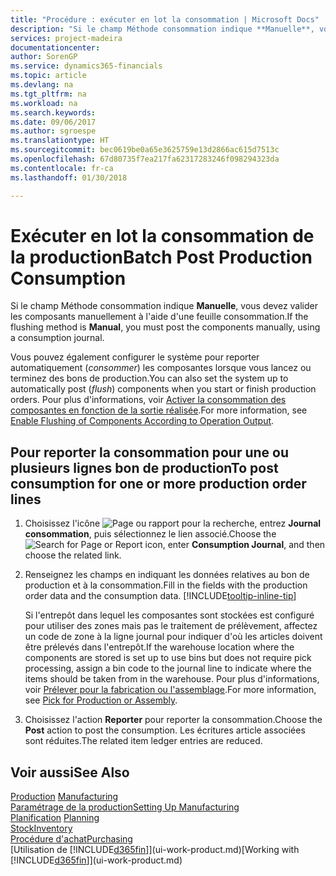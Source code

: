 ```yaml
---
title: "Procédure : exécuter en lot la consommation | Microsoft Docs"
description: "Si le champ Méthode consommation indique **Manuelle**, vous devez valider les composants manuellement à l'aide d'une feuille consommation."
services: project-madeira
documentationcenter: 
author: SorenGP
ms.service: dynamics365-financials
ms.topic: article
ms.devlang: na
ms.tgt_pltfrm: na
ms.workload: na
ms.search.keywords: 
ms.date: 09/06/2017
ms.author: sgroespe
ms.translationtype: HT
ms.sourcegitcommit: bec0619be0a65e3625759e13d2866ac615d7513c
ms.openlocfilehash: 67d80735f7ea217fa62317283246f098294323da
ms.contentlocale: fr-ca
ms.lasthandoff: 01/30/2018

---
```

# <a name="batch-post-production-consumption"></a><span data-ttu-id="0b7a7-103">Exécuter en lot la consommation de la production</span><span class="sxs-lookup"><span data-stu-id="0b7a7-103">Batch Post Production Consumption</span></span>
<span data-ttu-id="0b7a7-104">Si le champ Méthode consommation indique **Manuelle**, vous devez valider les composants manuellement à l'aide d'une feuille consommation.</span><span class="sxs-lookup"><span data-stu-id="0b7a7-104">If the flushing method is **Manual**, you must post the components manually, using a consumption journal.</span></span>

<span data-ttu-id="0b7a7-105">Vous pouvez également configurer le système pour reporter automatiquement (*consommer*) les composantes lorsque vous lancez ou terminez des bons de production.</span><span class="sxs-lookup"><span data-stu-id="0b7a7-105">You can also set the system up to automatically post (*flush*) components when you start or finish production orders.</span></span> <span data-ttu-id="0b7a7-106">Pour plus d'informations, voir [Activer la consommation des composantes en fonction de la sortie réalisée](production-how-to-flush-components-according-to-operation-output.md).</span><span class="sxs-lookup"><span data-stu-id="0b7a7-106">For more information, see [Enable Flushing of Components According to Operation Output](production-how-to-flush-components-according-to-operation-output.md).</span></span>

## <a name="to-post-consumption-for-one-or-more-production-order-lines"></a><span data-ttu-id="0b7a7-107">Pour reporter la consommation pour une ou plusieurs lignes bon de production</span><span class="sxs-lookup"><span data-stu-id="0b7a7-107">To post consumption for one or more production order lines</span></span>  
1.  <span data-ttu-id="0b7a7-108">Choisissez l'icône ![Page ou rapport pour la recherche](media/ui-search/search_small.png "icône Page ou rapport pour la recherche"), entrez **Journal consommation**, puis sélectionnez le lien associé.</span><span class="sxs-lookup"><span data-stu-id="0b7a7-108">Choose the ![Search for Page or Report](media/ui-search/search_small.png "Search for Page or Report icon") icon, enter **Consumption Journal**, and then choose the related link.</span></span>  
2.  <span data-ttu-id="0b7a7-109">Renseignez les champs en indiquant les données relatives au bon de production et à la consommation.</span><span class="sxs-lookup"><span data-stu-id="0b7a7-109">Fill in the fields with the production order data and the consumption data.</span></span> [!INCLUDE[tooltip-inline-tip](includes/tooltip-inline-tip_md.md)]  

    <span data-ttu-id="0b7a7-110">Si l'entrepôt dans lequel les composantes sont stockées est configuré pour utiliser des zones mais pas le traitement de prélèvement, affectez un code de zone à la ligne journal pour indiquer d'où les articles doivent être prélevés dans l'entrepôt.</span><span class="sxs-lookup"><span data-stu-id="0b7a7-110">If the warehouse location where the components are stored is set up to use bins but does not require pick processing, assign a bin code to the journal line to indicate where the items should be taken from in the warehouse.</span></span> <span data-ttu-id="0b7a7-111">Pour plus d'informations, voir [Prélever pour la fabrication ou l'assemblage](warehouse-how-to-pick-for-production.md).</span><span class="sxs-lookup"><span data-stu-id="0b7a7-111">For more information, see [Pick for Production or Assembly](warehouse-how-to-pick-for-production.md).</span></span>  
3.  <span data-ttu-id="0b7a7-112">Choisissez l'action **Reporter** pour reporter la consommation.</span><span class="sxs-lookup"><span data-stu-id="0b7a7-112">Choose the **Post** action to post the consumption.</span></span> <span data-ttu-id="0b7a7-113">Les écritures article associées sont réduites.</span><span class="sxs-lookup"><span data-stu-id="0b7a7-113">The related item ledger entries are reduced.</span></span>

## <a name="see-also"></a><span data-ttu-id="0b7a7-114">Voir aussi</span><span class="sxs-lookup"><span data-stu-id="0b7a7-114">See Also</span></span>  
<span data-ttu-id="0b7a7-115">[Production](production-manage-manufacturing.md)  </span><span class="sxs-lookup"><span data-stu-id="0b7a7-115">[Manufacturing](production-manage-manufacturing.md)  </span></span>  
[<span data-ttu-id="0b7a7-116">Paramétrage de la production</span><span class="sxs-lookup"><span data-stu-id="0b7a7-116">Setting Up Manufacturing</span></span>](production-configure-production-processes.md)  
<span data-ttu-id="0b7a7-117">[Planification](production-planning.md)    </span><span class="sxs-lookup"><span data-stu-id="0b7a7-117">[Planning](production-planning.md)    </span></span>  
[<span data-ttu-id="0b7a7-118">Stock</span><span class="sxs-lookup"><span data-stu-id="0b7a7-118">Inventory</span></span>](inventory-manage-inventory.md)  
[<span data-ttu-id="0b7a7-119">Procédure d'achat</span><span class="sxs-lookup"><span data-stu-id="0b7a7-119">Purchasing</span></span>](purchasing-manage-purchasing.md)  
<span data-ttu-id="0b7a7-120">[Utilisation de [!INCLUDE[d365fin](includes/d365fin_md.md)]](ui-work-product.md)</span><span class="sxs-lookup"><span data-stu-id="0b7a7-120">[Working with [!INCLUDE[d365fin](includes/d365fin_md.md)]](ui-work-product.md)</span></span>

